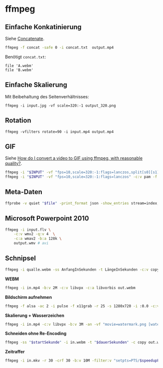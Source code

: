 # ffmpeg

## Einfache Konkatinierung

Siehe [Concatenate](https://trac.ffmpeg.org/wiki/Concatenate).

```bash
ffmpeg -f concat -safe 0 -i concat.txt  output.mp4
```

Benötigt `concat.txt`:

```
file 'A.webm'
file 'B.webm'
```

## Einfache Skalierung

Mit Beibehaltung des Seitenverhältnisses:

```
ffmpeg -i input.jpg -vf scale=320:-1 output_320.png
```

## Rotation

```
ffmpeg -vfilters rotate=90 -i input.mp4 output.mp4
```

## GIF

Siehe [How do I convert a video to GIF using ffmpeg, with reasonable quality?](https://superuser.com/q/556029/99746).

```bash
ffmpeg -i "$INPUT" -vf "fps=10,scale=320:-1:flags=lanczos,split[s0][s1];[s0]palettegen[p];[s1][p]paletteuse" -loop 0 "$INPUT.ffmpeg.gif"
ffmpeg -i "$INPUT" -vf "fps=10,scale=320:-1:flags=lanczos" -c:v pam -f image2pipe - | convert -delay 10 - -loop 0 -layers optimize "$INPUT.convert.gif"
```

## Meta-Daten

```bash
ffprobe -v quiet "$file" -print_format json -show_entries stream=index,codec_type:stream_tags=creation_time:format_tags=creation_time | grep creation_time
```

## Microsoft Powerpoint 2010

```bash
ffmpeg -i input.flv \
	-c:v wmv2 -q:v 4  \
	-c:a wmav2 -b:a 128k \
	output.wmv # avi
```

## Schnipsel

```bash
ffmpeg -i qualle.webm -ss AnfangInSekunden -t LängeInSekunden -c:v copy -c:a copy output.webm
```

**WEBM**

```bash
ffmpeg -i in.mp4 -b:v 2M -c:v libvpx -c:a libvorbis out.webm
```

**Bildschirm aufnehmen**

```bash
ffmpeg -f alsa -ac 2 -i pulse -f x11grab -r 25 -s 1280x720 -i :0.0 -c:v libx264 -pix_fmt yuv420p -preset ultrafast -crf 0 -threads 0 -acodec pcm_s16le -y out.mkv
```

**Skalierung + Wasserzeichen**

```bash
ffmpeg -i in.mp4 -c:v libvpx -b:v 3M -an -vf "movie=watermark.png [watermark]; [in]scale=-1:720[middle];[middle][watermark] overlay=main_w-overlay_w-10:main_h-overlay_h-10 [out]" ~/out.webm
```

**Schneiden ohne Re-Encoding**

```bash
ffmpeg -ss "$startSekunde" -i in.webm -t "$dauerSekunden" -c copy out.webm
```

**Zeitraffer**

```bash
ffmpeg -i in.mkv -r 30 -crf 30 -b:v 10M -filter:v "setpts=PTS/$speedupFactor" -an out.webm
```
